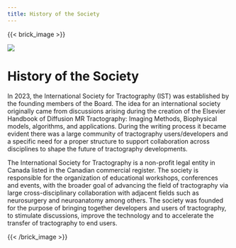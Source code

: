 ```yaml
---
title: History of the Society
---
```


{{< brick_image >}}

![](/uploads/photos/tractgoraphy_section.png)

# History of the Society

In 2023, the International Society for Tractography (IST) was established by the founding members of the Board. The idea for an international society originally came from discussions arising during the creation of the Elsevier Handbook of Diffusion MR Tractography: Imaging Methods, Biophysical models, algorithms, and applications. During the writing process it became evident there was a large community of tractography users/developers and a specific need for a proper structure to support collaboration across disciplines to shape the future of tractography developments.

The International Society for Tractography is a non-profit legal entity in Canada listed in the Canadian commercial register.  The society is responsible for the organization of educational workshops, conferences and events, with the broader goal of advancing the field of tractography via large cross-disciplinary collaboration with adjacent fields such as neurosurgery and neuroanatomy among others. The society was founded for the purpose of bringing together developers and users of tractography, to stimulate discussions, improve the technology and to accelerate the transfer of tractography to end users.

{{< /brick_image >}}